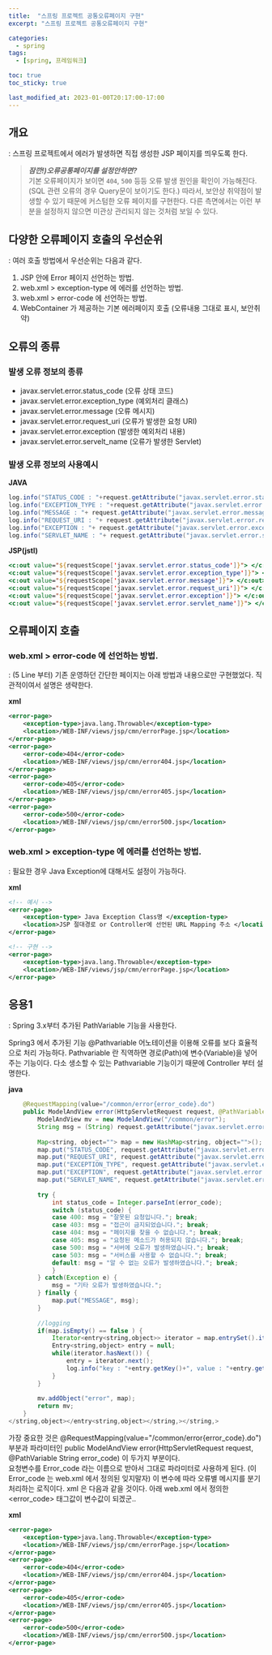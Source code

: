 ```yaml
---
title:  "스프링 프로젝트 공통오류페이지 구현"
excerpt: "스프링 프로젝트 공통오류페이지 구현"

categories:
  - spring
tags:
  - [spring, 프레임워크]

toc: true
toc_sticky: true

last_modified_at: 2023-01-00T20:17:00-17:00
---
```


## 개요
: 스프링 프로젝트에서 에러가 발생하면 직접 생성한 JSP 페이지를 띄우도록 한다.

> ***잠깐!)오류공통페이지를 설정안하면?***  
> 기본 오류페이지가 보이면 `404`, `500` 등등 오류 발생 원인을 확인이 가능해진다. (SQL 관련 오류의 경우 Query문이 보이기도 한다.)
> 따라서, 보안상 취약점이 발생할 수 있기 때문에 커스텀한 오류 페이지를 구현한다.
> 다른 측면에서는 이런 부분을 설정하지 않으면 미관상 관리되지 않는 것처럼 보일 수 있다.

## 다양한 오류페이지 호출의 우선순위
: 여러 호출 방법에서 우선순위는 다음과 같다.

1. JSP 안에 Error 페이지 선언하는 방법.
2. web.xml > exception-type 에 에러를 선언하는 방법.
3. web.xml > error-code 에 선언하는 방법.
4. WebContainer 가 제공하는 기본 에러페이지 호출 (오류내용 그대로 표시, 보안취약)

## 오류의 종류
### 발생 오류 정보의 종류

- javax.servlet.error.status_code (오류 상태 코드)
- javax.servlet.error.exception_type (예외처리 클래스)
- javax.servlet.error.message (오류 메시지)
- javax.servlet.error.request_uri (오류가 발생한 요청 URI)
- javax.servlet.error.exception (발생한 예외처리 내용)
- javax.servlet.error.servelt_name (오류가 발생한 Servlet)

### 발생 오류 정보의 사용예시

**JAVA**

```java
log.info("STATUS_CODE : "+request.getAttribute("javax.servlet.error.status_code"));
log.info("EXCEPTION_TYPE : "+request.getAttribute("javax.servlet.error.exception_type"));
log.info("MESSAGE : "+ request.getAttribute("javax.servlet.error.message"));
log.info("REQUEST_URI : "+ request.getAttribute("javax.servlet.error.request_uri"));
log.info("EXCEPTION : "+ request.getAttribute("javax.servlet.error.exception"));
log.info("SERVLET_NAME : "+ request.getAttribute("javax.servlet.error.servlet_name"));

```
  
**JSP(jstl)**

```jsp
<c:out value="${requestScope['javax.servlet.error.status_code']}"> </c:out>
<c:out value="${requestScope['javax.servlet.error.exception_type']}"> </c:out>
<c:out value="${requestScope['javax.servlet.error.message']}"> </c:out>
<c:out value="${requestScope['javax.servlet.error.request_uri']}"> </c:out>
<c:out value="${requestScope['javax.servlet.error.exception']}"> </c:out>
<c:out value="${requestScope['javax.servlet.error.servlet_name']}"> </c:out>

```

## 오류페이지 호출
### web.xml > error-code 에 선언하는 방법.
: (5 Line 부터) 기존 운영하던 간단한 페이지는 아래 방법과 내용으로만 구현했었다. 직관적이여서 설명은 생략한다.

**xml**

```xml
<error-page>
    <exception-type>java.lang.Throwable</exception-type>
    <location>/WEB-INF/views/jsp/cmn/errorPage.jsp</location>
</error-page>
<error-page>
    <error-code>404</error-code>
    <location>/WEB-INF/views/jsp/cmn/error404.jsp</location>
</error-page>
<error-page>
    <error-code>405</error-code>
    <location>/WEB-INF/views/jsp/cmn/error405.jsp</location>
</error-page>
<error-page>
    <error-code>500</error-code>
    <location>/WEB-INF/views/jsp/cmn/error500.jsp</location>
</error-page>

```

### web.xml > exception-type 에 에러를 선언하는 방법.
: 필요한 경우 Java Exception에 대해서도 설정이 가능하다.

**xml**

```xml
<!-- 예시 -->
<error-page>
    <exception-type> Java Exception Class명 </exception-type>
    <location>JSP 절대경로 or Controller에 선언된 URL Mapping 주소 </location>
</error-page>

<!-- 구현 -->
<error-page>
    <exception-type>java.lang.Throwable</exception-type>
    <location>/WEB-INF/views/jsp/cmn/errorPage.jsp</location>
</error-page>

```

## 응용1
: Spring 3.x부터 추가된 PathVariable 기능을 사용한다. 

Spring3 에서 추가된 기능 @Pathvariable 어노테이션을 이용해 오류를 보다 효율적으로 처리 가능하다.
Pathvariable 란 직역하면 경로(Path)에 변수(Variable)을 넣어주는 기능이다.
다소 생소할 수 있는 Pathvariable 기능이기 때문에 Controller 부터 설명한다.

**java**  

```java
    @RequestMapping(value="/common/error{error_code}.do")
    public ModelAndView error(HttpServletRequest request, @PathVariable String error_code) {
        ModelAndView mv = new ModelAndView("/common/error");
        String msg = (String) request.getAttribute("javax.servlet.error.message"); 
         
        Map<string, object=""> map = new HashMap<string, object="">();
        map.put("STATUS_CODE", request.getAttribute("javax.servlet.error.status_code"));
        map.put("REQUEST_URI", request.getAttribute("javax.servlet.error.request_uri"));
        map.put("EXCEPTION_TYPE", request.getAttribute("javax.servlet.error.exception_type"));
        map.put("EXCEPTION", request.getAttribute("javax.servlet.error.exception"));
        map.put("SERVLET_NAME", request.getAttribute("javax.servlet.error.servlet_name"));
         
        try {
            int status_code = Integer.parseInt(error_code);
            switch (status_code) {
            case 400: msg = "잘못된 요청입니다."; break;
            case 403: msg = "접근이 금지되었습니다."; break;
            case 404: msg = "페이지를 찾을 수 없습니다."; break;
            case 405: msg = "요청된 메소드가 허용되지 않습니다."; break;
            case 500: msg = "서버에 오류가 발생하였습니다."; break;
            case 503: msg = "서비스를 사용할 수 없습니다."; break;
            default: msg = "알 수 없는 오류가 발생하였습니다."; break;
            }
        } catch(Exception e) {
            msg = "기타 오류가 발생하였습니다.";
        } finally {
            map.put("MESSAGE", msg);
        }
         
        //logging
        if(map.isEmpty() == false ) {
            Iterator<entry<string,object>> iterator = map.entrySet().iterator();
            Entry<string,object> entry = null;
            while(iterator.hasNext()) {
                entry = iterator.next();
                log.info("key : "+entry.getKey()+", value : "+entry.getValue());
            }
        }
         
        mv.addObject("error", map);
        return mv;
    }
</string,object></entry<string,object></string,></string,>

```

가장 중요한 것은 @RequestMapping(value="/common/error{error_code}.do") 부분과 
파라미터인 public ModelAndView error(HttpServletRequest request, @PathVariable String error_code)
이 두가지 부분이다.  
요청변수를 Error_code 라는 이름으로 받아서 그대로 파라미터로 사용하게 된다. (이 Error_code 는 web.xml 에서 정의된 잊지말자)
이 변수에 따라 오류별 메시지를 분기처리하는 로직이다. xml 은 다음과 같을 것이다. 아래 web.xml 에서 정의한 <error_code> 태그값이 변수값이 되겠군..

**xml**  

```xml
<error-page>
    <exception-type>java.lang.Throwable</exception-type>
    <location>/WEB-INF/views/jsp/cmn/errorPage.jsp</location>
</error-page>
<error-page>
    <error-code>404</error-code>
    <location>/WEB-INF/views/jsp/cmn/error404.jsp</location>
</error-page>
<error-page>
    <error-code>405</error-code>
    <location>/WEB-INF/views/jsp/cmn/error405.jsp</location>
</error-page>
<error-page>
    <error-code>500</error-code>
    <location>/WEB-INF/views/jsp/cmn/error500.jsp</location>
</error-page>

```
